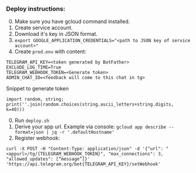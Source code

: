 
### Deploy instructions:


0. Make sure you have gcloud command installed.
0. Create service account. 
0. Download it's key in JSON format.
0. `export GOOGLE_APPLICATION_CREDENTIALS="<path to JSON key of service account>"`
0. Create `prod.env` with content:

```
TELEGRAM_API_KEY=<token generated by BotFather>
EXCLUDE_LOG_TIME=True
TELEGRAM_WEBHOOK_TOKEN=<Generate token>
ADMIN_CHAT_ID=<feedback will come to this chat in tg>
```

Snippet to generate token

```
import random, string; print(''.join(random.choices(string.ascii_letters+string.digits, k=40)))
```
 
0. Run `deploy.sh`
0. Derive your app url. 
Example via console: `gcloud app describe --format=json | jq -r '.defaultHostname'`
0. Register webhook:

```
curl -X POST -H "Content-Type: application/json" -d '{"url": "<appurl>/tg/{TELEGRAM_WEBHOOK_TOKEN}", "max_connections": 3, "allowed_updates": [“message”]}' 'https://api.telegram.org/bot{TELEGRAM_API_KEY}/setWebhook'
```
